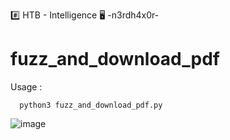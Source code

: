 #️⃣ HTB - Intelligence
🖥️ -n3rdh4x0r-

# fuzz_and_download_pdf

Usage : 

	  python3 fuzz_and_download_pdf.py

![image](https://user-images.githubusercontent.com/66146701/125039571-1b46fd80-e043-11eb-88e1-c8b8f6521221.png)

